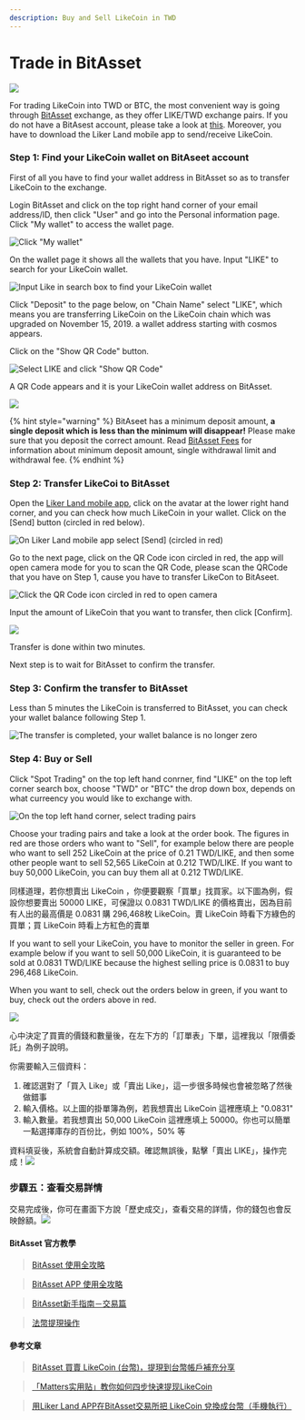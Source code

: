 ```yaml
---
description: Buy and Sell LikeCoin in TWD
---
```


# Trade in BitAsset

![](https://gblobscdn.gitbook.com/assets%2F-LL4mdaVjNgL6A1--PV0%2F-MDK0P7Hgcu5426KHOXA%2F-MDK1-fidE4xz99oZFk7%2Fbitasset-trade-1.png?alt=media&token=21df43b6-6259-4728-b790-112a78b5ead7)

For trading LikeCoin into TWD or BTC, the most convenient way is going through [BitAsset](https://www.bitasset.com/) exchange, as they offer LIKE/TWD exchange pairs. If you do not have a BitAsest account, please take a look at [this](https://docs.like.co/user-guide/likecoin-token/registering-on-bitasset). Moreover, you have to download the Liker Land mobile app to send/receive LikeCoin.

### Step 1: Find your LikeCoin wallet on BitAseet account

First of all you have to find your wallet address in BitAsset so as to transfer LikeCoin to the exchange.

Login BitAsset and click on the top right hand corner of your email address/ID, then click "User" and go into the Personal information page. Click "My wallet" to access the wallet page.

![Click &quot;My wallet&quot;](https://gblobscdn.gitbook.com/assets%2F-LL4mdaVjNgL6A1--PV0%2F-MDK0P7Hgcu5426KHOXA%2F-MDK198sT-6YvVhvauEL%2Fbitasset-trade-2.png?alt=media&token=6d7341a6-b450-44a1-8f3f-6e28f6a062e9)

On the wallet page it shows all the wallets that you have. Input "LIKE" to search for your LikeCoin wallet.

![Input Like in search box to find your LikeCoin wallet](https://gblobscdn.gitbook.com/assets%2F-LL4mdaVjNgL6A1--PV0%2F-MDK0P7Hgcu5426KHOXA%2F-MDK1FWlJcZoq8hdX6CC%2Fbitasset-trade-3.png?alt=media&token=378350e2-f15b-41dd-a952-49e10ab1ee00)

Click "Deposit" to the page below, on "Chain Name" select "LIKE", which means you are transferring LikeCoin on the LikeCoin chain which was upgraded on November 15, 2019. a wallet address starting with cosmos appears.

Click on the "Show QR Code" button.

![Select LIKE and click &quot;Show QR Code&quot;](https://gblobscdn.gitbook.com/assets%2F-LL4mdaVjNgL6A1--PV0%2F-MDK0P7Hgcu5426KHOXA%2F-MDK1ME1-tJ13uzHqRDG%2Fbitasset-trade-4.png?alt=media&token=38e3c327-e394-4525-9381-60b7933764c9)

A QR Code appears and it is your LikeCoin wallet address on BitAsset.

![](https://gblobscdn.gitbook.com/assets%2F-LL4mdaVjNgL6A1--PV0%2F-MDK0P7Hgcu5426KHOXA%2F-MDK1U9Sc7JSsPd8Z7dq%2Fbitasset-trade-5.png?alt=media&token=c022f08d-61e4-4022-9815-28377bbc1516)

{% hint style="warning" %}
BitAseet has a minimum deposit amount, **a single deposit which is less than the minimum will disappear!** Please make sure that you deposit the correct amount. Read [BitAsset Fees](https://bitasset.zendesk.com/hc/en-us/articles/360028459212-Fees) for information about minimum deposit amount, single withdrawal limit and withdrawal fee.
{% endhint %}

### Step 2: Transfer LikeCoi to BitAsset

Open the [Liker Land mobile app](https://like.co/in/getapp), click on the avatar at the lower right hand corner, and you can check how much LikeCoin in your wallet. Click on the \[Send\] button \(circled in red below\).

![On Liker Land mobile app select \[Send\] \(circled in red\)](https://gblobscdn.gitbook.com/assets%2F-LL4mdaVjNgL6A1--PV0%2F-MDK0P7Hgcu5426KHOXA%2F-MDK1cZDbgC4A89M-JaG%2Fbitasset-trade-6.png?alt=media&token=71be3481-e041-4740-9d60-f304a6f53e70)

Go to the next page, click on the QR Code icon circled in red, the app will open camera mode for you to scan the QR Code, please scan the QRCode that you have on Step 1, cause you have to transfer LikeCon to BitAseet.



![Click the QR Code icon circled in red to open camera](https://gblobscdn.gitbook.com/assets%2F-LL4mdaVjNgL6A1--PV0%2F-MDK0P7Hgcu5426KHOXA%2F-MDK1jdqLpuXiHr9vOwG%2Fbitasset-trade-7.png?alt=media&token=84488570-5565-4ad0-8d47-ca01592bcd03)

Input the amount of LikeCoin that you want to transfer, then click \[Confirm\].

![](https://gblobscdn.gitbook.com/assets%2F-LL4mdaVjNgL6A1--PV0%2F-MDK0P7Hgcu5426KHOXA%2F-MDK1qVvnzuNkDtwocuN%2Fbitasset-trade-8.png?alt=media&token=69ef9beb-4f5c-4c2f-a4a5-931e3a3ce46e)

Transfer is done within two minutes.

Next step is to wait for BitAsset to confirm the transfer.

### Step 3: Confirm the transfer to BitAsset

Less than 5 minutes the LikeCoin is transferred to BitAsset, you can check your wallet balance following Step 1.

![The transfer is completed, your wallet balance is no longer zero](https://gblobscdn.gitbook.com/assets%2F-LL4mdaVjNgL6A1--PV0%2F-MDK0P7Hgcu5426KHOXA%2F-MDK1wioeImSpU3R-DVw%2Fbitasset-trade-9.png?alt=media&token=cc6a0669-34c2-4215-9a04-5f3127225c9f)

### Step 4: Buy or Sell

Click "Spot Trading" on the top left hand conrner, find "LIKE" on the top left corner search box, choose "TWD" or "BTC" the drop down box, depends on what curreency you would like to exchange with.

![On the top left hand corner, select trading pairs](https://gblobscdn.gitbook.com/assets%2F-LL4mdaVjNgL6A1--PV0%2F-MDK0P7Hgcu5426KHOXA%2F-MDK23c-p5NwvYuDayok%2Fbitasset-trade-10.png?alt=media&token=e9258d5e-d72e-4c82-ae54-8db44eb3993f)

Choose your trading pairs and take a look at the order book. The figures in red are those orders who want to "Sell", for example below there are people who want to sell 252 LikeCoin at the price of 0.21 TWD/LIKE, and then some other people want to sell 52,565 LikeCoin at 0.212 TWD/LIKE. If you want to buy 50,000 LikeCoin, you can buy them all at 0.212 TWD/LIKE.

同樣道理，若你想賣出 LikeCoin ，你便要觀察「買單」找買家。以下圖為例，假設你想要賣出 50000 LIKE，可保證以 0.0831 TWD/LIKE 的價格賣出，因為目前有人出的最高價是 0.0831 購 296,468枚 LikeCoin。賣 LikeCoin 時看下方綠色的買單；買 LikeCoin 時看上方紅色的賣單

If you want to sell your LikeCoin, you have to monitor the seller in green. For example below if you want to sell 50,000 LikeCoin, it is guaranteed to be sold at 0.0831 TWD/LIKE because the highest selling price is 0.0831 to buy 296,468 LikeCoin.



When you want to sell, check out the orders below in green, if you want to buy, check out the orders above in red.



![](https://gblobscdn.gitbook.com/assets%2F-LL4mdaVjNgL6A1--PV0%2F-MDK0P7Hgcu5426KHOXA%2F-MDK29eYzwfMz9U4AcOB%2Fbitasset-trade-11.png?alt=media&token=311f411c-0ebc-44f4-8f37-26aff0190f12)

心中決定了買賣的價錢和數量後，在左下方的「訂單表」下單，這裡我以「限價委託」為例子說明。

你需要輸入三個資料：

1. 確認選對了「買入 Like」或「賣出 Like」，這一步很多時候也會被忽略了然後做錯事
2. 輸入價格。以上圖的掛單簿為例，若我想賣出 LikeCoin 這裡應填上 "0.0831"
3. 輸入數量。若我想賣出 50,000 LikeCoin 這裡應填上 50000。你也可以簡單一點選擇庫存的百份比，例如 100%，50% 等

資料填妥後，系統會自動計算成交額。確認無誤後，點擊「賣出 LIKE」，操作完成！![](https://gblobscdn.gitbook.com/assets%2F-LL4mdaVjNgL6A1--PV0%2F-MDK0P7Hgcu5426KHOXA%2F-MDK2GMKSSwzDIHppo_i%2Fbitasset-trade-12.png?alt=media&token=f4191394-daca-459a-b6b7-8d0e6f9f9f9b)

### 步驟五：查看交易詳情 <a id="bu-zhou-wu-cha-kan-jiao-yi-xiang-qing"></a>

交易完成後，你可在畫面下方說「歷史成交」，查看交易的詳情，你的錢包也會反映餘額。![](https://gblobscdn.gitbook.com/assets%2F-LL4mdaVjNgL6A1--PV0%2F-MDK0P7Hgcu5426KHOXA%2F-MDK2KWTLOwVCTZWav3z%2Fbitasset-trade-13.png?alt=media&token=82a46d0c-5983-422e-81d7-598342ac47a4)

#### BitAsset 官方教學 <a id="bitasset-guan-fang-jiao-xue"></a>

> ​[BitAsset 使用全攻略](https://bitasset.zendesk.com/hc/zh-tw/articles/360012894432-BitAsset-%E4%BD%BF%E7%94%A8%E5%85%A8%E6%94%BB%E7%95%A5) ​

> ​[BitAsset APP 使用全攻略](https://bitasset.zendesk.com/hc/zh-tw/articles/360018349812-BitAsset-APP-%E4%BD%BF%E7%94%A8%E5%85%A8%E6%94%BB%E7%95%A5)​

> ​[BitAsset新手指南－交易篇](https://medium.com/bitasset/bitasset%E6%96%B0%E6%89%8B%E6%8C%87%E5%8D%97-%E4%BA%A4%E6%98%93%E7%AF%87-f1f83f555520)​

> ​[法幣提現操作](https://bitasset.zendesk.com/hc/zh-tw/articles/360018396472-%E6%B3%95%E5%B9%A3%E6%8F%90%E7%8F%BE%E6%93%8D%E4%BD%9C) ​

#### 參考文章 <a id="can-kao-wen-zhang"></a>

> ​[BitAsset 買賣 LikeCoin \(台幣\)，提現到台幣帳戶補充分享](https://matters.news/@yeutorng/bit-asset-%E8%B2%B7%E8%B3%A3-like-coin-%E5%8F%B0%E5%B9%A3-%E6%8F%90%E7%8F%BE%E5%88%B0%E5%8F%B0%E5%B9%A3%E5%B8%B3%E6%88%B6%E8%A3%9C%E5%85%85%E5%88%86%E4%BA%AB-zdpuAtaC5cMohnxfiSBGTBq5e41LpmqKLCLbCaJbk7osz5b5N) ​

> ​[「Matters实用贴」教你如何四步快速提现LikeCoin](https://matters.news/@mrspointm/matters%E5%AE%9E%E7%94%A8%E8%B4%B4-%E6%95%99%E4%BD%A0%E5%A6%82%E4%BD%95%E5%9B%9B%E6%AD%A5%E5%BF%AB%E9%80%9F%E6%8F%90%E7%8E%B0like-coin-zdpuAobP3T9TaNV5yimGdr1w58Y5LzWRh19cXcVSepnsLf1wa) ​

> ​[用Liker Land APP在BitAsset交易所把 LikeCoin 兌換成台幣（手機執行）](https://twinsyang.net/archives/21627)

